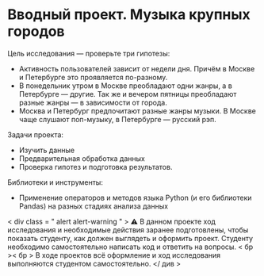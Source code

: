 # Вводный проект. Музыка крупных городов

Цель исследования — проверьте три гипотезы:
* Активность пользователей зависит от недели дня. Причём в Москве и Петербурге это проявляется по-разному.
* В понедельник утром в Москве преобладают одни жанры, а в Петербурге — другие. Так же и вечером пятницы преобладают разные жанры — в зависимости от города.
* Москва и Петербург предпочитают разные жанры музыки. В Москве чаще слушают поп-музыку, в Петербурге — русский рэп.

Задачи проекта:
* Изучить данные
* Предварительная обработка данных
* Проверка гипотез и подготовка результатов.

Библиотеки и инструменты:
* Применение операторов и методов языка Python (и его библиотеки Pandas) на разных стадиях анализа данных

< div  class = " alert alert-warning " > ⚠️
В данном проекте ход исследования и необходимые действия заранее подготовлены, чтобы показать студенту, как должен выглядеть и оформить проект. Студенту необходимо самостоятельно написать код и ответить на вопросы.
< бр >< бр >
В ходе проектов всё оформление и ход исследования выполняются студентом самостоятельно.
</ див >
